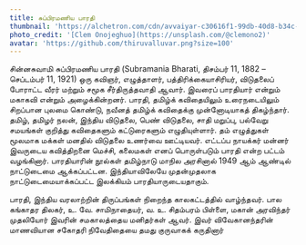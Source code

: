 ```yaml
---
title: சுப்பிரமணிய பாரதி
thumbnail: 'https://alchetron.com/cdn/avvaiyar-c30616f1-99db-40d8-b34c-53a8ad7e053-resize-750.png'
photo_credit: '[Clem Onojeghuo](https://unsplash.com/@clemono2)'
avatar: 'https://github.com/thiruvalluvar.png?size=100'
---
```



சின்னசுவாமி சுப்பிரமணிய பாரதி (Subramania Bharati, திசம்பர் 11, 1882 – செப்டம்பர் 11, 1921) ஒரு கவிஞர், எழுத்தாளர், பத்திரிக்கையாசிரியர், விடுதலைப் போராட்ட வீரர் மற்றும் சமூக சீர்திருத்தவாதி ஆவார். இவரைப் பாரதியார் என்றும் மகாகவி என்றும் அழைக்கின்றனர். பாரதி, தமிழ்க் கவிதையிலும் உரைநடையிலும் சிறப்பான புலமை கொண்டு, நவீனத் தமிழ்க் கவிதைக்கு முன்னோடியாகத் திகழ்ந்தார். தமிழ், தமிழர் நலன், இந்திய விடுதலை, பெண் விடுதலை, சாதி மறுப்பு, பல்வேறு சமயங்கள் குறித்து கவிதைகளும் கட்டுரைகளும் எழுதியுள்ளார். தம் எழுத்துகள் மூலமாக மக்கள் மனதில் விடுதலை உணர்வை ஊட்டியவர். எட்டப்ப நாயக்கர் மன்னர் இவருடைய கவித்திறனை மெச்சி, கலைமகள் எனப் பாெருள்படும் பாரதி என்ற பட்டம் வழங்கினார். பாரதியாரின் நூல்கள் தமிழ்நாடு மாநில அரசினால் 1949 ஆம் ஆண்டில் நாட்டுடைமை ஆக்கப்பட்டன. இந்தியாவிலேயே முதன்முதலாக நாட்டுடைமையாக்கப்பட்ட இலக்கியம் பாரதியாருடையதாகும்.

பாரதி, இந்திய வரலாற்றின் திருப்பங்கள் நிறைந்த காலகட்டத்தில் வாழ்ந்தவர். பால கங்காதர திலகர், உ. வே. சாமிநாதையர், வ. உ. சிதம்பரம் பிள்ளை, மகான் அரவிந்தர் முதலியோர் இவரின் சமகாலத்தைய மனிதர்கள் ஆவர். இவர் விவேகானந்தரின் மாணவியான சகோதரி நிவேதிதையை தமது குருவாகக் கருதினார்
